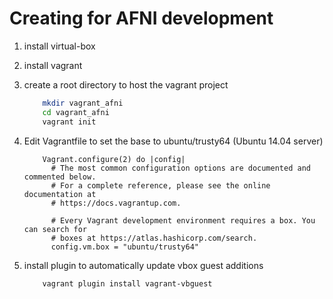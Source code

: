 # Creating  for AFNI development

1. install virtual-box
1. install vagrant
1. create a root directory to host the vagrant project 
    ```bash
        mkdir vagrant_afni
        cd vagrant_afni	
        vagrant init
    ```
	
1. Edit Vagrantfile to set the base to ubuntu/trusty64 (Ubuntu 14.04 server)
    ```
	    Vagrant.configure(2) do |config|
	      # The most common configuration options are documented and commented below.
	      # For a complete reference, please see the online documentation at
	      # https://docs.vagrantup.com.

	      # Every Vagrant development environment requires a box. You can search for
	      # boxes at https://atlas.hashicorp.com/search.
	      config.vm.box = "ubuntu/trusty64"
    ```
	
1. install plugin to automatically update vbox guest additions
    ```
        vagrant plugin install vagrant-vbguest
    ```
